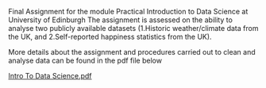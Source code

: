Final Assignment for the module Practical Introduction to Data Science at University of Edinburgh
The assignment is assessed on the ability to analyse two publicly available datasets (1.Historic weather/climate data from the UK, and 2.Self-reported happiness statistics from the UK).

More details about the assignment and procedures carried out to clean and analyse data can be found in the pdf file below

[Intro To Data Science.pdf](https://github.com/piktin/Practical_Intro_To_DataScience/files/6773336/Intro.To.Data.Science.pdf)
